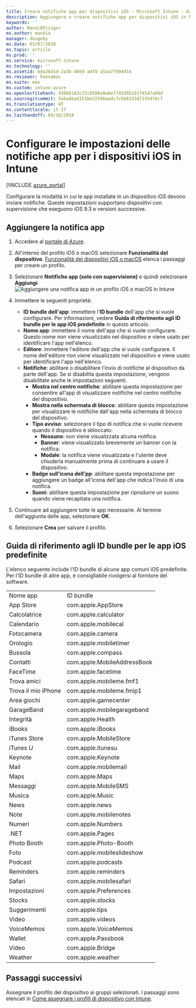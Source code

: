 ```yaml
---
title: Creare notifiche app per dispositivi iOS - Microsoft Intune - Azure | Microsoft Docs
description: Aggiungere o creare notifiche app per dispositivi iOS in Microsoft Intune. Scegliere le app a cui inviare notifiche, configurare le impostazioni delle notifiche nella schermata di blocco, abilitare il suono, scegliere il tipo di avviso e aggiungere una notifica.
keywords: ''
author: MandiOhlinger
ms.author: mandia
manager: dougeby
ms.date: 03/07/2018
ms.topic: article
ms.prod: ''
ms.service: microsoft-intune
ms.technology: ''
ms.assetid: bda26d1d-2a3b-4669-adf8-a5aa7f994916
ms.reviewer: heenamac
ms.suite: ems
ms.custom: intune-azure
ms.openlocfilehash: 43068163c15c0588a8a6ef745d5b191f4547a94d
ms.sourcegitcommit: 5eba4bad151be32346aedc7cbb0333d71934f8cf
ms.translationtype: HT
ms.contentlocale: it-IT
ms.lasthandoff: 04/16/2018
---
```

# <a name="configure-app-notifications-settings-on-ios-devices-in-intune"></a>Configurare le impostazioni delle notifiche app per i dispositivi iOS in Intune

[!INCLUDE [azure_portal](./includes/azure_portal.md)]

Configurare la modalità in cui le app installate in un dispositivo iOS devono inviare notifiche. Queste impostazioni supportano dispositivi con supervisione che eseguono iOS 9.3 e versioni successive.

## <a name="add-the-app-notification"></a>Aggiungere la notifica app

1. Accedere al [portale di Azure](https://portal.azure.com).
2. All'interno del profilo iOS o macOS selezionare **Funzionalità del dispositivo**. [Funzionalità dei dispositivi iOS o macOS](device-features-configure.md) elenca i passaggi per creare un profilo.
3. Selezionare **Notifiche app (solo con supervisione)** e quindi selezionare **Aggiungi**: ![Aggiungere una notifica app in un profilo iOS o macOS in Intune](./media/ios-macos-app-notifications.png)
4. Immettere le seguenti proprietà:

   - **ID bundle dell'app**: immettere l'**ID bundle** dell'app che si vuole configurare. Per informazioni, vedere **Guida di riferimento agli ID bundle per le app iOS predefinite** in questo articolo.
   - **Nome app**: immettere il nome dell'app che si vuole configurare. Questo nome non viene visualizzato nel dispositivo e viene usato per identificare l'app nell'elenco.
   - **Editore**: immettere l'editore dell'app che si vuole configurare. Il nome dell'editore non viene visualizzato nel dispositivo e viene usato per identificare l'app nell'elenco.
   - **Notifiche**: abilitare o disabilitare l'invio di notifiche al dispositivo da parte dell'app. Se si disabilita questa impostazione, vengono disabilitate anche le impostazioni seguenti.
     - **Mostra nel centro notifiche**: abilitare questa impostazione per consentire all'app di visualizzare notifiche nel centro notifiche del dispositivo.
     - **Mostra nella schermata di blocco**: abilitare questa impostazione per visualizzare le notifiche dall'app nella schermata di blocco del dispositivo.
     - **Tipo avviso**: selezionare il tipo di notifica che si vuole ricevere quando il dispositivo è sbloccato:
       - **Nessuno**: non viene visualizzata alcuna notifica.
       - **Banner**: viene visualizzato brevemente un banner con la notifica.
       - **Modale**: la notifica viene visualizzata e l'utente deve chiuderla manualmente prima di continuare a usare il dispositivo.
     - **Badge sull'icona dell'pp**: abilitare questa impostazione per aggiungere un badge all'icona dell'app che indica l'invio di una notifica.
     - **Suoni**: abilitare questa impostazione per riprodurre un suono quando viene recapitata una notifica.

5. Continuare ad aggiungere tutte le app necessarie. Al termine dell'aggiunta delle app, selezionare **OK**.
6. Selezionare **Crea** per salvare il profilo.

## <a name="bundle-id-reference-for-built-in-ios-apps"></a>Guida di riferimento agli ID bundle per le app iOS predefinite

L'elenco seguente include l'ID bundle di alcune app comuni iOS predefinite. Per l'ID bundle di altre app, è consigliabile rivolgersi al fornitore del software.

|||
|-|-|
|Nome app|ID bundle|
|App Store|com.apple.AppStore|
|Calcolatrice|com.apple.calculator|
|Calendario|com.apple.mobilecal|
|Fotocamera|com.apple.camera|
|Orologio|com.apple.mobiletimer|
|Bussola|com.apple.compass|
|Contatti|com.apple.MobileAddressBook|
|FaceTime|com.apple.facetime|
|Trova amici|com.apple.mobileme.fmf1|
|Trova il mio iPhone|com.apple.mobileme.fmip1|
|Area giochi|com.apple.gamecenter|
|GarageBand|com.apple.mobilegarageband|
|Integrità|com.apple.Health|
|iBooks|com.apple.iBooks|
|iTunes Store|com.apple.MobileStore|
|iTunes U|com.apple.itunesu|
|Keynote|com.apple.Keynote|
|Mail|com.apple.mobilemail|
|Maps|com.apple.Maps|
|Messaggi|com.apple.MobileSMS|
|Musica|com.apple.Music|
|News|com.apple.news|
|Note|com.apple.mobilenotes|
|Numeri|com.apple.Numbers|
|.NET|com.apple.Pages|
|Photo Booth|com.apple.Photo-Booth|
|Foto|com.apple.mobileslideshow|
|Podcast|com.apple.podcasts|
|Reminders|com.apple.reminders|
|Safari|com.apple.mobilesafari|
|Impostazioni|com.apple.Preferences|
|Stocks|com.apple.stocks|
|Suggerimenti|com.apple.tips|
|Video|com.apple.videos|
|VoiceMemos|com.apple.VoiceMemos|
|Wallet|com.apple.Passbook|
|Video|com.apple.Bridge|
|Weather|com.apple.weather|

## <a name="next-steps"></a>Passaggi successivi

Assegnare il profilo del dispositivo ai gruppi selezionati. I passaggi sono elencati in [Come assegnare i profili di dispositivo con Intune](device-profile-assign.md).